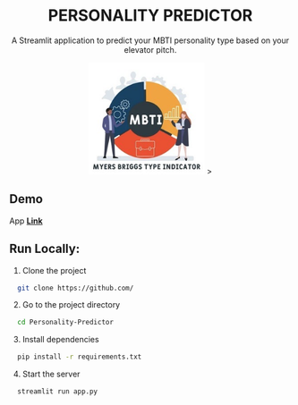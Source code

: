 <h1 align='center'> PERSONALITY PREDICTOR </h1>
<p align='center'> A Streamlit application to predict your MBTI personality type based on your elevator pitch. </p>

<p align='center'> 
<a><img height='200px' src='assets/logo.png'></a>
>
</p>

## Demo

App **[Link](https://)**<br>

## Run Locally:

1. Clone the project

```bash
  git clone https://github.com/
```

2. Go to the project directory

```bash
  cd Personality-Predictor
```

3. Install dependencies

```bash
  pip install -r requirements.txt
```

4. Start the server

```bash
  streamlit run app.py
```
